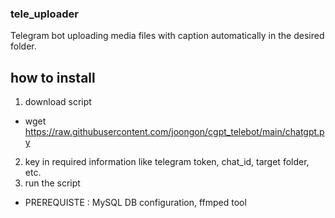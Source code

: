 ### tele_uploader
Telegram bot uploading media files with caption automatically in the desired folder.

## how to install
1. download script
- wget https://raw.githubusercontent.com/joongon/cgpt_telebot/main/chatgpt.py
2. key in required information like telegram token, chat_id, target folder, etc.
3. run the script
* PREREQUISTE : MySQL DB configuration, ffmped tool
